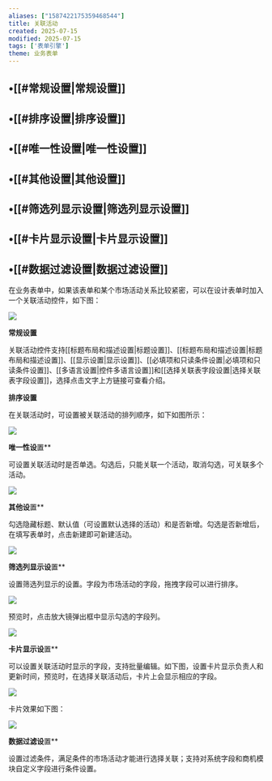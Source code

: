 ```yaml
---
aliases: ["1587422175359468544"]
title: 关联活动
created: 2025-07-15
modified: 2025-07-15
tags: ['表单引擎']
theme: 业务表单
---
```


## •[[#常规设置|常规设置]]

## •[[#排序设置|排序设置]]

## •[[#唯一性设置|唯一性设置]]

## •[[#其他设置|其他设置]]

## •[[#筛选列显示设置|筛选列显示设置]]

## •[[#卡片显示设置|卡片显示设置]]

## •[[#数据过滤设置|数据过滤设置]]

在业务表单中，如果该表单和某个市场活动关系比较紧密，可以在设计表单时加入一个关联活动控件，如下图：

![](https://myhelpdoc.oss-cn-heyuan.aliyuncs.com/mdimages/bc7268f708222d1c7b79f100e8342cc4.jpg)

**常规设置**

关联活动控件支持[[标题布局和描述设置|标题设置]]、[[标题布局和描述设置|标题布局和描述设置]]、[[显示设置|显示设置]]、[[必填项和只读条件设置|必填项和只读条件设置]]、[[多语言设置|控件多语言设置]]和[[选择关联表字段设置|选择关联表字段设置]]，选择点击文字上方链接可查看介绍。

**排序设置**

在关联活动时，可设置被关联活动的排列顺序，如下如图所示：

![](https://myhelpdoc.oss-cn-heyuan.aliyuncs.com/mdimages/dc6ca01815aef99833cde3dd07181baf.jpg)

**唯一性设**置**

可设置关联活动时是否单选。勾选后，只能关联一个活动，取消勾选，可关联多个活动。

![](https://myhelpdoc.oss-cn-heyuan.aliyuncs.com/mdimages/b7c152d24833c5ec1de4f1d44f5551a7.jpg)

**其他设**置**

勾选隐藏标题、默认值（可设置默认选择的活动）和是否新增。勾选是否新增后，在填写表单时，点击新建即可新建活动。

![](https://myhelpdoc.oss-cn-heyuan.aliyuncs.com/mdimages/93b396777e3cf0eaeacb61ddff5a5eb8.jpg)

**筛选列显示设**置**

设置筛选列显示的设置。字段为市场活动的字段，拖拽字段可以进行排序。

![](https://myhelpdoc.oss-cn-heyuan.aliyuncs.com/mdimages/9772d145d24e2a427aaf3b29a48fe6af.jpg)

预览时，点击放大镜弹出框中显示勾选的字段列。

![](https://myhelpdoc.oss-cn-heyuan.aliyuncs.com/mdimages/2447bcd21e805f47ccdd69cd2504efc1.jpg)

**卡片显示设**置**

可以设置关联活动时显示的字段，支持批量编辑。如下图，设置卡片显示负责人和更新时间，预览时，在选择关联活动后，卡片上会显示相应的字段。

![](https://myhelpdoc.oss-cn-heyuan.aliyuncs.com/mdimages/8ce335b1a88c02c53c303b30b43a041e.jpg)

卡片效果如下图：

![](https://myhelpdoc.oss-cn-heyuan.aliyuncs.com/mdimages/c1a715c0612c53f21aa6b83eb1917c81.jpg)

**数据过滤设**置**

设置过滤条件，满足条件的市场活动才能进行选择关联；支持对系统字段和商机模块自定义字段进行条件设置。

